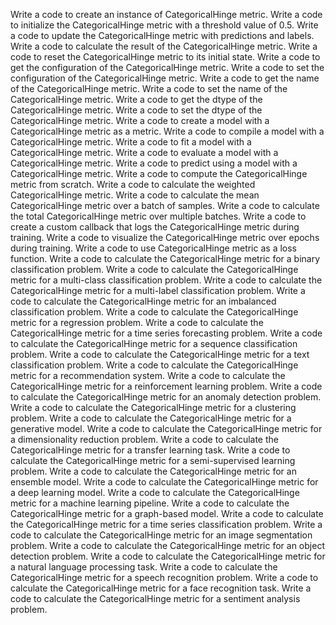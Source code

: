 Write a code to create an instance of CategoricalHinge metric.
Write a code to initialize the CategoricalHinge metric with a threshold value of 0.5.
Write a code to update the CategoricalHinge metric with predictions and labels.
Write a code to calculate the result of the CategoricalHinge metric.
Write a code to reset the CategoricalHinge metric to its initial state.
Write a code to get the configuration of the CategoricalHinge metric.
Write a code to set the configuration of the CategoricalHinge metric.
Write a code to get the name of the CategoricalHinge metric.
Write a code to set the name of the CategoricalHinge metric.
Write a code to get the dtype of the CategoricalHinge metric.
Write a code to set the dtype of the CategoricalHinge metric.
Write a code to create a model with a CategoricalHinge metric as a metric.
Write a code to compile a model with a CategoricalHinge metric.
Write a code to fit a model with a CategoricalHinge metric.
Write a code to evaluate a model with a CategoricalHinge metric.
Write a code to predict using a model with a CategoricalHinge metric.
Write a code to compute the CategoricalHinge metric from scratch.
Write a code to calculate the weighted CategoricalHinge metric.
Write a code to calculate the mean CategoricalHinge metric over a batch of samples.
Write a code to calculate the total CategoricalHinge metric over multiple batches.
Write a code to create a custom callback that logs the CategoricalHinge metric during training.
Write a code to visualize the CategoricalHinge metric over epochs during training.
Write a code to use CategoricalHinge metric as a loss function.
Write a code to calculate the CategoricalHinge metric for a binary classification problem.
Write a code to calculate the CategoricalHinge metric for a multi-class classification problem.
Write a code to calculate the CategoricalHinge metric for a multi-label classification problem.
Write a code to calculate the CategoricalHinge metric for an imbalanced classification problem.
Write a code to calculate the CategoricalHinge metric for a regression problem.
Write a code to calculate the CategoricalHinge metric for a time series forecasting problem.
Write a code to calculate the CategoricalHinge metric for a sequence classification problem.
Write a code to calculate the CategoricalHinge metric for a text classification problem.
Write a code to calculate the CategoricalHinge metric for a recommendation system.
Write a code to calculate the CategoricalHinge metric for a reinforcement learning problem.
Write a code to calculate the CategoricalHinge metric for an anomaly detection problem.
Write a code to calculate the CategoricalHinge metric for a clustering problem.
Write a code to calculate the CategoricalHinge metric for a generative model.
Write a code to calculate the CategoricalHinge metric for a dimensionality reduction problem.
Write a code to calculate the CategoricalHinge metric for a transfer learning task.
Write a code to calculate the CategoricalHinge metric for a semi-supervised learning problem.
Write a code to calculate the CategoricalHinge metric for an ensemble model.
Write a code to calculate the CategoricalHinge metric for a deep learning model.
Write a code to calculate the CategoricalHinge metric for a machine learning pipeline.
Write a code to calculate the CategoricalHinge metric for a graph-based model.
Write a code to calculate the CategoricalHinge metric for a time series classification problem.
Write a code to calculate the CategoricalHinge metric for an image segmentation problem.
Write a code to calculate the CategoricalHinge metric for an object detection problem.
Write a code to calculate the CategoricalHinge metric for a natural language processing task.
Write a code to calculate the CategoricalHinge metric for a speech recognition problem.
Write a code to calculate the CategoricalHinge metric for a face recognition task.
Write a code to calculate the CategoricalHinge metric for a sentiment analysis problem.